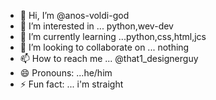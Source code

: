 - 👋 Hi, I’m @anos-voldi-god
- 👀 I’m interested in ... python,wev-dev
- 🌱 I’m currently learning ...python,css,html,jcs
- 💞️ I’m looking to collaborate on ... nothing
- 📫 How to reach me ... @that1_designerguy
- 😄 Pronouns: ...he/him
- ⚡ Fun fact: ... i'm straight

<!---
anos-voldi-god/anos-voldi-god is a ✨ special ✨ repository because its `README.md` (this file) appears on your GitHub profile.
You can click the Preview link to take a look at your changes.
--->
